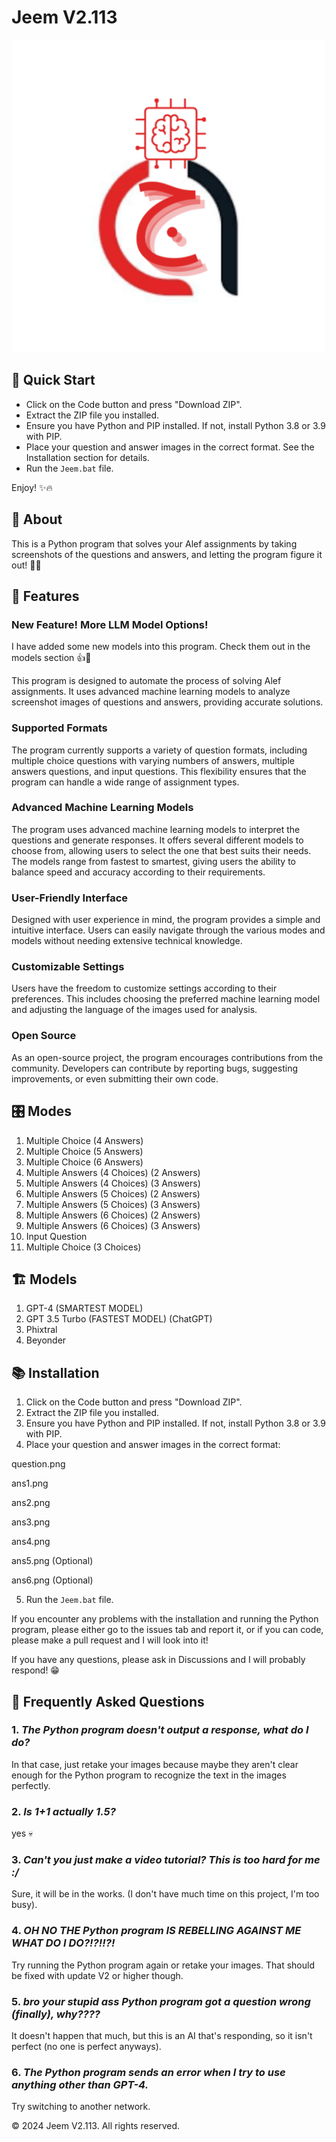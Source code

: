 # **Jeem V2.113**

<p align="center">
 <img src="logo.png" alt="Logo" width="500" height="500"/>
</p>

## 🚀 Quick Start

- Click on the Code button and press "Download ZIP".
- Extract the ZIP file you installed.
- Ensure you have Python and PIP installed. If not, install Python 3.8 or 3.9 with PIP.
- Place your question and answer images in the correct format. See the Installation section for details.
- Run the `Jeem.bat` file.

Enjoy! ✨🔥

## 🧐 About

This is a Python program that solves your Alef assignments by taking screenshots of the questions and answers, and letting the program figure it out! 🤖📖

## 📝 Features

### New Feature! More LLM Model Options!

I have added some new models into this program. Check them out in the models section 👍🤖


This program is designed to automate the process of solving Alef assignments. It uses advanced machine learning models to analyze screenshot images of questions and answers, providing accurate solutions.

### Supported Formats

The program currently supports a variety of question formats, including multiple choice questions with varying numbers of answers, multiple answers questions, and input questions. This flexibility ensures that the program can handle a wide range of assignment types.

### Advanced Machine Learning Models

The program uses advanced machine learning models to interpret the questions and generate responses. It offers several different models to choose from, allowing users to select the one that best suits their needs. The models range from fastest to smartest, giving users the ability to balance speed and accuracy according to their requirements.

### User-Friendly Interface

Designed with user experience in mind, the program provides a simple and intuitive interface. Users can easily navigate through the various modes and models without needing extensive technical knowledge.

### Customizable Settings

Users have the freedom to customize settings according to their preferences. This includes choosing the preferred machine learning model and adjusting the language of the images used for analysis.


### Open Source

As an open-source project, the program encourages contributions from the community. Developers can contribute by reporting bugs, suggesting improvements, or even submitting their own code.



## 🎛️ Modes

1. Multiple Choice (4 Answers)
2. Multiple Choice (5 Answers)
3. Multiple Choice (6 Answers)
4. Multiple Answers (4 Choices) (2 Answers)
5. Multiple Answers (4 Choices) (3 Answers)
6. Multiple Answers (5 Choices) (2 Answers)
7. Multiple Answers (5 Choices) (3 Answers)
8. Multiple Answers (6 Choices) (2 Answers)
9. Multiple Answers (6 Choices) (3 Answers)
10. Input Question
11. Multiple Choice (3 Choices)

## 🏗️ Models

1. GPT-4 (SMARTEST MODEL)
2. GPT 3.5 Turbo (FASTEST MODEL) (ChatGPT)
3. Phixtral
4. Beyonder

## 📚 Installation

1. Click on the Code button and press "Download ZIP".
2. Extract the ZIP file you installed.
3. Ensure you have Python and PIP installed. If not, install Python 3.8 or 3.9 with PIP.
4. Place your question and answer images in the correct format:

question.png

ans1.png

ans2.png

ans3.png

ans4.png

ans5.png (Optional)

ans6.png (Optional)

5. Run the `Jeem.bat` file.

If you encounter any problems with the installation and running the Python program, please either go to the issues tab and report it, or if you can code, please make a pull request and I will look into it! 

If you have any questions, please ask in Discussions and I will probably respond! 😁

## 💬 Frequently Asked Questions

### 1. *The Python program doesn't output a response, what do I do?*

In that case, just retake your images because maybe they aren't clear enough for the Python program to recognize the text in the images perfectly.

### 2. *Is 1+1 actually 1.5?*

yes 💀

### 3. *Can't you just make a video tutorial? This is too hard for me :/*

Sure, it will be in the works. (I don't have much time on this project, I'm too busy).

### 4. *OH NO THE Python program IS REBELLING AGAINST ME WHAT DO I DO?!?!!?!*

Try running the Python program again or retake your images. That should be fixed with update V2 or higher though.

### 5. *bro your stupid ass Python program got a question wrong (finally), why????*

It doesn't happen that much, but this is an AI that's responding, so it isn't perfect (no one is perfect anyways).

### 6. *The Python program sends an error when I try to use anything other than GPT-4.*

Try switching to another network.

© 2024 Jeem V2.113. All rights reserved.
